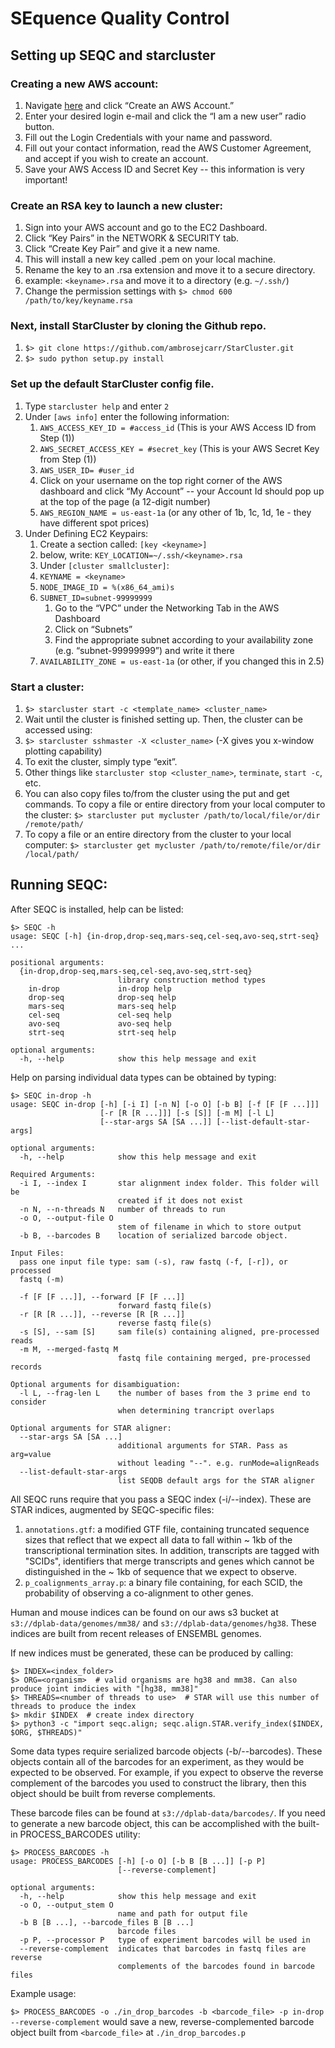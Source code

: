 # SEquence Quality Control

## Setting up SEQC and starcluster

### Creating a new AWS account:
1. Navigate <a href=http://aws.amazon.com>here</a> and click “Create an AWS Account.”
2. Enter your desired login e-mail and click the “I am a new user” radio button.
3. Fill out the Login Credentials with your name and password.
4. Fill out your contact information, read the AWS Customer Agreement, and accept if you
wish to create an account.
5. Save your AWS Access ID and Secret Key -- this information is very important!

### Create an RSA key to launch a new cluster:
1. Sign into your AWS account and go to the EC2 Dashboard.
2. Click “Key Pairs” in the NETWORK & SECURITY tab.
3. Click “Create Key Pair” and give it a new name.
4. This will install a new key called <keyname>.pem on your local machine. 
5. Rename the key to an .rsa extension and move it to a secure directory.
6. example: `<keyname>.rsa` and move it to a directory (e.g. `~/.ssh/`)
7. Change the permission settings with `$> chmod 600 /path/to/key/keyname.rsa`

### Next, install StarCluster by cloning the Github repo.
1. `$> git clone https://github.com/ambrosejcarr/StarCluster.git`
2. `$> sudo python setup.py install`

### Set up the default StarCluster config file.
1. Type `starcluster help` and enter `2`
2. Under `[aws info]` enter the following information: 
    1. `AWS_ACCESS_KEY_ID = #access_id` (This is your AWS Access ID from Step (1))
    2. `AWS_SECRET_ACCESS_KEY = #secret_key` (This is your AWS Secret Key from Step (1))
    3. `AWS_USER_ID= #user_id`
    4. Click on your username on the top right corner of the AWS dashboard and click
    “My Account” -- your Account Id should pop up at the top of the page (a 12-digit 
    number)
    5. `AWS_REGION_NAME = us-east-1a` (or any other of 1b, 1c, 1d, 1e - they have 
    different spot prices) 
3. Under Defining EC2 Keypairs:
    1. Create a section called: `[key <keyname>]`
    2. below, write: `KEY_LOCATION=~/.ssh/<keyname>.rsa`
    3. Under `[cluster smallcluster]`:
    4. `KEYNAME = <keyname>`
    5. `NODE_IMAGE_ID = %(x86_64_ami)s`
    6. `SUBNET_ID=subnet-99999999`
        1. Go to the “VPC” under the Networking Tab in the AWS Dashboard
        2. Click on “Subnets”
        3. Find the appropriate subnet according to your availability zone
        (e.g. “subnet-99999999”) and write it there
    7. `AVAILABILITY_ZONE = us-east-1a` (or other, if you changed this in 2.5)

### Start a cluster:
1. `$> starcluster start -c <template_name> <cluster_name>`
2. Wait until the cluster is finished setting up. Then, the cluster can be accessed
using:
3. `$> starcluster sshmaster -X <cluster_name>`  (-X gives you x-window plotting capability)
4. To exit the cluster, simply type “exit”.
5. Other things like `starcluster stop <cluster_name>`, `terminate`, `start -c`, etc.
6. You can also copy files to/from the cluster using the put and get commands. 
To copy a file or entire directory from your local computer to the cluster:
`$> starcluster put mycluster /path/to/local/file/or/dir /remote/path/`
7. To copy a file or an entire directory from the cluster to your local computer:
`$> starcluster get mycluster /path/to/remote/file/or/dir /local/path/`


## Running SEQC:

After SEQC is installed, help can be listed:

    $> SEQC -h
    usage: SEQC [-h] {in-drop,drop-seq,mars-seq,cel-seq,avo-seq,strt-seq} ...
    
    positional arguments:
      {in-drop,drop-seq,mars-seq,cel-seq,avo-seq,strt-seq}
                            library construction method types
        in-drop             in-drop help
        drop-seq            drop-seq help
        mars-seq            mars-seq help
        cel-seq             cel-seq help
        avo-seq             avo-seq help
        strt-seq            strt-seq help
    
    optional arguments:
      -h, --help            show this help message and exit


Help on parsing individual data types can be obtained by typing:

    $> SEQC in-drop -h
    usage: SEQC in-drop [-h] [-i I] [-n N] [-o O] [-b B] [-f [F [F ...]]]
                        [-r [R [R ...]]] [-s [S]] [-m M] [-l L]
                        [--star-args SA [SA ...]] [--list-default-star-args]
    
    optional arguments:
      -h, --help            show this help message and exit
    
    Required Arguments:
      -i I, --index I       star alignment index folder. This folder will be
                            created if it does not exist
      -n N, --n-threads N   number of threads to run
      -o O, --output-file O
                            stem of filename in which to store output
      -b B, --barcodes B    location of serialized barcode object.
    
    Input Files:
      pass one input file type: sam (-s), raw fastq (-f, [-r]), or processed
      fastq (-m)
    
      -f [F [F ...]], --forward [F [F ...]]
                            forward fastq file(s)
      -r [R [R ...]], --reverse [R [R ...]]
                            reverse fastq file(s)
      -s [S], --sam [S]     sam file(s) containing aligned, pre-processed reads
      -m M, --merged-fastq M
                            fastq file containing merged, pre-processed records
    
    Optional arguments for disambiguation:
      -l L, --frag-len L    the number of bases from the 3 prime end to consider
                            when determining trancript overlaps
    
    Optional arguments for STAR aligner:
      --star-args SA [SA ...]
                            additional arguments for STAR. Pass as arg=value
                            without leading "--". e.g. runMode=alignReads
      --list-default-star-args
                            list SEQDB default args for the STAR aligner


All SEQC runs require that you pass a SEQC index (-i/--index). These are STAR indices,
augmented by SEQC-specific files:
1. `annotations.gtf`: a modified GTF file, containing truncated sequence sizes that
 reflect that we expect all data to fall within ~ 1kb of the transcriptional termination
 sites. In addition, transcripts are tagged with "SCIDs", identifiers that merge
 transcripts and genes which cannot be distinguished in the ~ 1kb of sequence that we
 expect to observe.
2. `p_coalignments_array.p`: a binary file containing, for each SCID, the probability of
 observing a co-alignment to other genes.

Human and mouse indices can be found on our aws s3 bucket at
`s3://dplab-data/genomes/mm38/` and `s3://dplab-data/genomes/hg38`. These indices
are built from recent releases of ENSEMBL genomes.

If new indices must be generated, these can be produced by calling:

    $> INDEX=<index_folder>
    $> ORG=<organism>  # valid organisms are hg38 and mm38. Can also produce joint indicies with "[hg38, mm38]"
    $> THREADS=<number of threads to use>  # STAR will use this number of threads to produce the index
    $> mkdir $INDEX  # create index directory
    $> python3 -c "import seqc.align; seqc.align.STAR.verify_index($INDEX, $ORG, $THREADS)"

Some data types require serialized barcode objects (-b/--barcodes). These objects contain
all of the barcodes for an experiment, as they would be expected to be observed.
For example, if you expect to observe the reverse complement of the barcodes you used to
construct the library, then this object should be built from reverse complements.   
 
These barcode files can be found at `s3://dplab-data/barcodes/`. If you need to generate
a new barcode object, this can be accomplished with the built-in PROCESS_BARCODES utility:

    $> PROCESS_BARCODES -h
    usage: PROCESS_BARCODES [-h] [-o O] [-b B [B ...]] [-p P]
                            [--reverse-complement]
    
    optional arguments:
      -h, --help            show this help message and exit
      -o O, --output_stem O
                            name and path for output file
      -b B [B ...], --barcode_files B [B ...]
                            barcode files
      -p P, --processor P   type of experiment barcodes will be used in
      --reverse-complement  indicates that barcodes in fastq files are reverse
                            complements of the barcodes found in barcode files

Example usage:

`$> PROCESS_BARCODES -o ./in_drop_barcodes -b <barcode_file> -p in-drop --reverse-complement`
would save a new, reverse-complemented barcode object built from `<barcode_file>` at
`./in_drop_barcodes.p`
